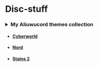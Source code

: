 # Disc-stuff

 

### <details> <summary>My Aliuwucord themes collection </summary>
- #### [Cyberworld](https://github.com/Quinxxxx/Disc-stuff/blob/main/Cyberworld/README.md)
- #### [Nord](https://github.com/Quinxxxx/Disc-stuff/blob/main/Nord/README.md)
- #### [Stains 2](https://github.com/Quinxxxx/Disc-stuff/blob/main/Stains/README.md)

</details>
